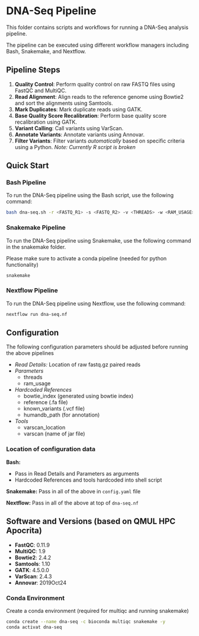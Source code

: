 # DNA-Seq Pipeline

This folder contains scripts and workflows for running a DNA-Seq analysis pipeline. 

The pipeline can be executed using different workflow managers including Bash, Snakemake, and Nextflow.

## Pipeline Steps

1. **Quality Control**: Perform quality control on raw FASTQ files using FastQC and MultiQC.
2. **Read Alignment**: Align reads to the reference genome using Bowtie2 and sort the alignments using Samtools.
3. **Mark Duplicates**: Mark duplicate reads using GATK.
4. **Base Quality Score Recalibration**: Perform base quality score recalibration using GATK.
5. **Variant Calling**: Call variants using VarScan.
6. **Annotate Variants**: Annotate variants using Annovar.
7. **Filter Variants**: Filter variants *automatically* based on specific criteria using a Python. *Note: Currently R script is broken*

## Quick Start

### Bash Pipeline

To run the DNA-Seq pipeline using the Bash script, use the following command:

```sh
bash dna-seq.sh -r <FASTQ_R1> -s <FASTQ_R2> -v <THREADS> -w <RAM_USAGE>
```

### Snakemake Pipeline

To run the DNA-Seq pipeline using Snakemake, use the following command in the snakemake folder.

Please make sure to activate a conda pipeline (needed for python functionality)

```sh
snakemake
```

### Nextflow Pipeline

To run the DNA-Seq pipeline using Nextflow, use the following command:

```sh
nextflow run dna-seq.nf
```

## Configuration

The following configuration parameters should be adjusted before running the above pipelines

- *Read Details:* Location of raw fastq.gz paired reads
- *Parameters*
  - threads
  - ram_usage
- *Hardcoded References*
  - bowtie_index (generated using bowtie index)
  - reference (.fa file)
  - known_variants (.vcf file)
  - humandb_path (for annotation)
- *Tools*
  - varscan_location
  - varscan (name of jar file)

### Location of configuration data

**Bash:**

- Pass in Read Details and Parameters as arguments
- Hardcoded References and tools hardcoded into shell script
  
**Snakemake:** Pass in all of the above in `config.yaml` file

**Nextflow:** Pass in all of the above at top of `dna-seq.nf`


## Software and Versions (based on QMUL HPC Apocrita)

- **FastQC**: 0.11.9
- **MultiQC**: 1.9
- **Bowtie2**: 2.4.2
- **Samtools**: 1.10
- **GATK**: 4.5.0.0
- **VarScan**: 2.4.3
- **Annovar**: 2019Oct24

### Conda Environment

Create a conda environment (required for multiqc and running snakemake)

```sh
conda create --name dna-seq -c bioconda multiqc snakemake -y
conda activat dna-seq
```
